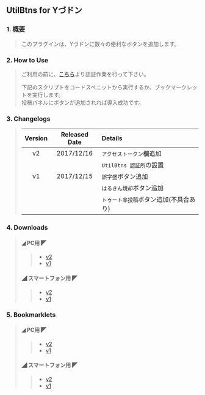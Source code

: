 ## UtilBtns for Yづドン

### 1. 概要
> このプラグインは、Yづドンに数々の便利なボタンを追加します。

### 2. How to Use
> ご利用の前に、[こちら](https://genbuproject.github.io/Programs/Y-zuPlugin/UtilBtns/)より認証作業を行って下さい。
> 
> 下記のスクリプトをコードスペニットから実行するか、ブックマークレットを実行します。
> <Br />
> 投稿パネルにボタンが追加されれば導入成功です。

### 3. Changelogs
> |Version|Released Date|Details|
> |:-----:|:-----------:|:------|
> |v2     |2017/12/16   |`アクセストークン`欄追加|
> |       |             |`UtilBtns 認証所`の設置|
> |v1     |2017/12/15   |`誤字盛`ボタン追加|
> |       |             |`はるきん焼却`ボタン追加|
> |       |             |`トゥート率投稿`ボタン追加(不具合あり)|

### 4. Downloads
> #### ◢ PC用 ◤
>> * [v2](https://genbuproject.github.io/Programs/Y-zuPlugin/UtilBtns/PC/UtilBtns%20v2.js)
>> * [v1](https://genbuproject.github.io/Programs/Y-zuPlugin/UtilBtns/PC/UtilBtns%20v1.js)
>> 
> #### ◢ スマートフォン用 ◤
>> * [v2](https://genbuproject.github.io/Programs/Y-zuPlugin/UtilBtns/Mobile/UtilBtns%20v2.js)
>> * [v1](https://genbuproject.github.io/Programs/Y-zuPlugin/UtilBtns/Mobile/UtilBtns%20v1.js)

### 5. Bookmarklets
> #### ◢ PC用 ◤
>> * [v2](https://genbuproject.github.io/Programs/Y-zuPlugin/UtilBtns/PC/UtilBtns%20v2(Bookmarklet).js)
>> * [v1](https://genbuproject.github.io/Programs/Y-zuPlugin/UtilBtns/PC/UtilBtns%20v1(Bookmarklet).js)
>> 
> #### ◢ スマートフォン用 ◤
>> * [v2](https://genbuproject.github.io/Programs/Y-zuPlugin/UtilBtns/Mobile/UtilBtns%20v2(Bookmarklet).js)
>> * [v1](https://genbuproject.github.io/Programs/Y-zuPlugin/UtilBtns/Mobile/UtilBtns%20v1(Bookmarklet).js)